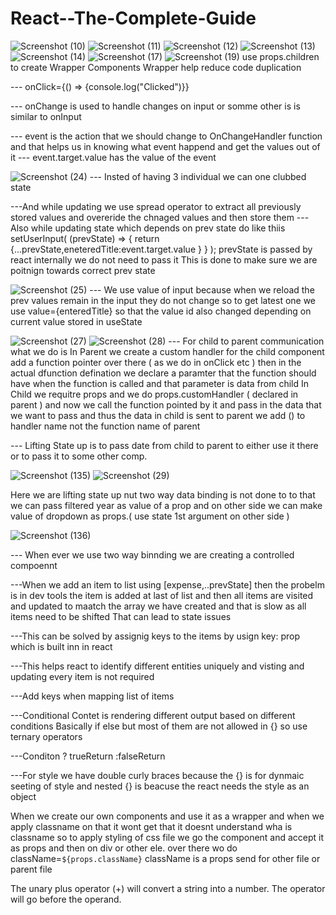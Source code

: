 # React--The-Complete-Guide
![Screenshot (10)](https://user-images.githubusercontent.com/98139553/204858372-f7806202-0afc-4a02-9a03-54cb71a3dbd2.png)
![Screenshot (11)](https://user-images.githubusercontent.com/98139553/204860548-2de19d09-c387-424b-a55a-12fba7f2f12f.png)
![Screenshot (12)](https://user-images.githubusercontent.com/98139553/204861629-92fb98f7-059d-46a5-a085-48f12abebdee.png)
![Screenshot (13)](https://user-images.githubusercontent.com/98139553/204863146-d2d6664d-21a2-441b-a614-5d3247b9c491.png)
![Screenshot (14)](https://user-images.githubusercontent.com/98139553/205218726-46e015f7-cdcd-4304-b44c-9d65ab3f4860.png)
![Screenshot (17)](https://user-images.githubusercontent.com/98139553/205505881-d7e32666-c991-4344-a9d2-a18ccfe2acb0.png)
![Screenshot (19)](https://user-images.githubusercontent.com/98139553/205506144-99a28e4c-e84b-4327-8b9d-002b8328c4f2.png)
 use props.children to create Wrapper Components   Wrapper help reduce code duplication
 
 
 --- onClick={() => {console.log("Clicked")}}
 
--- onChange is used to handle changes on input or somme other is is similar to onInput

--- event is the action that we should change to OnChangeHandler function and that helps us in knowing what event happend and get the values out of it 
--- event.target.value has the value of the event 

![Screenshot (24)](https://user-images.githubusercontent.com/98139553/205678471-3c0a4264-471f-48cf-9449-897149a902a5.png)
--- Insted of having 3 individual we can one clubbed state 

---And while updating we use spread operator to extract all previously stored values and overeride the chnaged values and then store them 
--- Also while updating state which depends on prev state do like thiis 
    setUserInput( (prevState) => { return {...prevState,eneteredTitle:event.target.value } } );
    prevState is passed by react internally we do not need to pass it
    This is done to make sure we are poitnign towards correct prev state
    

![Screenshot (25)](https://user-images.githubusercontent.com/98139553/205679200-baf13dbe-5de0-4537-b9c1-e1b0db56b4a5.png)
--- We use value of input because when we reload the prev values remain in the input they do not change so to get latest one we use value={enteredTitle} so that the value id also changed depending on current value stored in useState

    
![Screenshot (27)](https://user-images.githubusercontent.com/98139553/205702010-ee575a9c-3082-4282-acbb-3c76305d361e.png)
![Screenshot (28)](https://user-images.githubusercontent.com/98139553/205702025-4aec2b95-f18e-46ca-90a0-b7faee81a5ed.png)
--- For child to parent communication what we do is 
    In Parent we create a custom handler for the child component add a function pointer over there ( as we do in onClick etc ) then in the actual dfunction defination     we declare a paramter that the function should have when the function is called and that parameter is data from child
    In Child we requitre props and we do props.customHandler ( declared in parent ) and now we call the function pointed by it and pass in the data that we want to         pass and thus the data in child is sent to parent  we add () to handler name not the function name of parent  
    
    
    
 --- Lifting State up is to pass date from child to parent to either use it there or to pass it to some other comp.   
    

![Screenshot (135)](https://user-images.githubusercontent.com/98139553/205708940-e57d7019-3489-47c3-a8a5-33f6e53d72f5.png)
![Screenshot (29)](https://user-images.githubusercontent.com/98139553/205708966-11d826d1-358e-41b7-b3d3-ab0c038e58e1.png)

Here we are lifting state up nut two way data binding is not done to to that we can pass filtered year as value of a prop and on other side we can make value of dropdown as props.( use state 1st argument on other side )



![Screenshot (136)](https://user-images.githubusercontent.com/98139553/205709513-c1e56506-6a87-4f4e-a1c9-73820d36eac7.png)


--- When ever we use two way binnding we are creating a controlled compoennt


---When we add an item to list using [expense,..prevState] then the probelm is in dev tools the item is added at last of list
and then all items are visited and updated to maatch the array we have created and that is slow as all items need to be shifted
That can lead to state issues 

---This can be solved by assignig keys to the items by usign key: prop which is built inn in react 

---This helps react to identify different entities uniquely and visting and updating every item is not required

---Add keys when mapping list of items

---Conditional Contet is rendering different output based on different conditions
Basically if else but most of them are not allowed in {} so use ternary operators

---Conditon ? trueReturn :falseReturn


---For style we have double curly braces because the {} is for dynmaic seeting of style and nested {} is beacuse the react needs the style as an object 

When we create our own components and use it as a wrapper and when we apply classname on that it wont get that it doesnt understand wha is classname so to apply styling of css file we go the component and accept it as props and then on div or other ele. over there wo do className=`${props.className}`  className is a props send for other file or parent file

The unary plus operator (+) will convert a string into a number. The operator will go before the operand.

